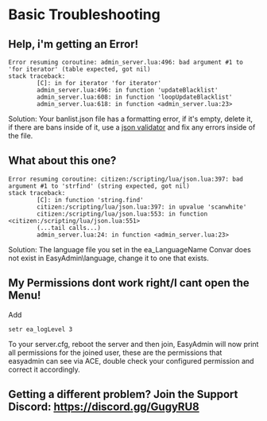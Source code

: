 # Basic Troubleshooting


## Help, i'm getting an Error!

```
Error resuming coroutine: admin_server.lua:496: bad argument #1 to 'for iterator' (table expected, got nil)
stack traceback:
        [C]: in for iterator 'for iterator'
        admin_server.lua:496: in function 'updateBlacklist'
        admin_server.lua:608: in function 'loopUpdateBlacklist'
        admin_server.lua:618: in function <admin_server.lua:23>
```
Solution:
Your banlist.json file has a formatting error, if it's empty, delete it, if there are bans inside of it, use a [json validator](https://jsonformatter.curiousconcept.com/) and fix any errors inside of the file.

## What about this one?

```
Error resuming coroutine: citizen:/scripting/lua/json.lua:397: bad argument #1 to 'strfind' (string expected, got nil)
stack traceback:
        [C]: in function 'string.find'
        citizen:/scripting/lua/json.lua:397: in upvalue 'scanwhite'
        citizen:/scripting/lua/json.lua:553: in function <citizen:/scripting/lua/json.lua:551>
        (...tail calls...)
        admin_server.lua:24: in function <admin_server.lua:23>
```

Solution: The language file you set in the ea_LanguageName Convar does not exist in EasyAdmin\language, change it to one that exists.


## My Permissions dont work right/I cant open the Menu!
Add
```
setr ea_logLevel 3
```

To your server.cfg, reboot the server and then join, EasyAdmin will now print all permissions for the joined user, these are the permissions that easyadmin can see via ACE, double check your configured permission and correct it accordingly.

## Getting a different problem? Join the Support Discord: https://discord.gg/GugyRU8
